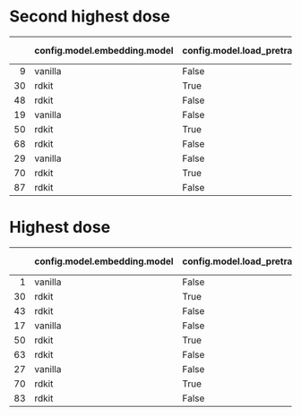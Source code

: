 # Second highest dose

|    | config.model.embedding.model   | config.model.load_pretrained   | config.dataset.data_params.split_key   |   result.val_mean_de |   result.test_mean |   result.test_mean_de |   result.perturbation disentanglement |   result.covariate disentanglement | config_hash                      |
|---:|:-------------------------------|:-------------------------------|:---------------------------------------|---------------------:|-------------------:|----------------------:|--------------------------------------:|-----------------------------------:|:---------------------------------|
|  9 | vanilla                        | False                          | split_baseline_A549                    |             0.74049  |           0.796837 |              0.664316 |                              0.110348 |                           0.644261 | 044c4dba0c8719985c3622834f2cbd58 |
| 30 | rdkit                          | True                           | split_baseline_A549                    |             0.76364  |           0.843732 |              0.793032 |                              0.117478 |                           0.669652 | 3326f900c45faaf99ca4400f78c58847 |
| 48 | rdkit                          | False                          | split_baseline_A549                    |             0.757339 |           0.818123 |              0.767883 |                              0.117391 |                           0.657043 | 8779ff45830000c6bc8e22023bb1cb2c |
| 19 | vanilla                        | False                          | split_baseline_K562                    |             0.744223 |           0.679318 |              0.477948 |                              0.106156 |                           0.686293 | 5ea85d5dd7abd5962d1d3eeff1b8c1ff |
| 50 | rdkit                          | True                           | split_baseline_K562                    |             0.766318 |           0.669244 |              0.587607 |                              0.111611 |                           0.59174  | 6388fa373386c11e40dceb5e2e8a113d |
| 68 | rdkit                          | False                          | split_baseline_K562                    |             0.758748 |           0.696678 |              0.547135 |                              0.110572 |                           0.660317 | 34fd06018d6e2662ccd5da7a16b57334 |
| 29 | vanilla                        | False                          | split_baseline_MCF7                    |             0.743061 |           0.675943 |              0.481244 |                              0.112676 |                           0.657728 | 4d98e7d857f497d870e19c6d12175aaa |
| 70 | rdkit                          | True                           | split_baseline_MCF7                    |             0.768464 |           0.792985 |              0.667422 |                              0.11719  |                           0.625767 | 2075a457bafdca5948ab671b77757974 |
| 87 | rdkit                          | False                          | split_baseline_MCF7                    |             0.746372 |           0.699372 |              0.498912 |                              0.1171   |                           0.688606 | 6ad52ba3939397521c5050ca1dd89a4c |

# Highest dose

|    | config.model.embedding.model   | config.model.load_pretrained   | config.dataset.data_params.split_key   |   result.val_mean_de |   result.test_mean |   result.test_mean_de |   result.perturbation disentanglement |   result.covariate disentanglement | config_hash                      |
|---:|:-------------------------------|:-------------------------------|:---------------------------------------|---------------------:|-------------------:|----------------------:|--------------------------------------:|-----------------------------------:|:---------------------------------|
|  1 | vanilla                        | False                          | split_baseline_A549                    |             0.673733 |           0.676855 |              0.538096 |                             0.0978514 |                           0.586775 | 4f5a9a00cb34fff872d9e650545f8d49 |
| 30 | rdkit                          | True                           | split_baseline_A549                    |             0.735164 |           0.873311 |              0.84548  |                             0.11484   |                           0.659227 | 8a077f7c4f6fd3aecc192eec50a1b7db |
| 43 | rdkit                          | False                          | split_baseline_A549                    |             0.723251 |           0.803806 |              0.739397 |                             0.119587  |                           0.627831 | abb6672bdaba28e59c22d8ef0a04a946 |
| 17 | vanilla                        | False                          | split_baseline_K562                    |             0.673669 |           0.492373 |              0.286343 |                             0.0966678 |                           0.558397 | 224debd3ad4bd09a254e23300b654f84 |
| 50 | rdkit                          | True                           | split_baseline_K562                    |             0.742996 |           0.66221  |              0.56839  |                             0.112009  |                           0.623804 | 99a342899b22d38659ef0f78b46d386b |
| 63 | rdkit                          | False                          | split_baseline_K562                    |             0.727149 |           0.622505 |              0.495356 |                             0.123062  |                           0.62933  | f8a333ed5a87d65898ce980862e58ba1 |
| 27 | vanilla                        | False                          | split_baseline_MCF7                    |             0.675772 |           0.448547 |              0.202625 |                             0.113254  |                           0.502279 | 9e09ecdbef94501e956db107758bbd75 |
| 70 | rdkit                          | True                           | split_baseline_MCF7                    |             0.742264 |           0.759469 |              0.620997 |                             0.114218  |                           0.626315 | 8c7f1848947f9a002eb62260ae92f584 |
| 83 | rdkit                          | False                          | split_baseline_MCF7                    |             0.721518 |           0.708941 |              0.517542 |                             0.12614   |                           0.681539 | 88dceb78980ad3e5da9f2b6245780d5a |
